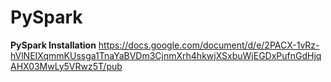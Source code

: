 # PySpark


**PySpark Installation**
https://docs.google.com/document/d/e/2PACX-1vRz-hVlNEIXqmmKUssga1TnaYaBVDm3CjnmXrh4hkwjXSxbuWjEGDxPufnGdHjqAHX03MwLy5VRwz5T/pub
